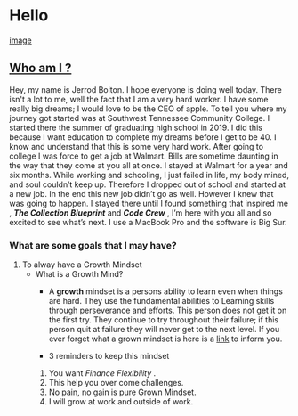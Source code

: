 # Hello
[image](https://user-images.githubusercontent.com/85716225/123716594-98eb5c00-d840-11eb-9b1a-b5d018fc5643.jpeg)

## [Who am I ?](https://github.com/JerrodBolton) 

Hey, my name is Jerrod Bolton. I hope everyone is doing well today. There isn't a lot to me, well the fact that I am a very hard worker. I have some really big dreams; I would love to be the CEO of apple. To tell you where my journey got started was at Southwest  Tennessee Community College. I started there the summer of graduating high school in 2019. I did this because I want education to complete my dreams before I get to be 40. I know and understand that this is some very hard work. After going to college I was force to get a job at Walmart. Bills are sometime daunting in the way that they come at you all at once. I stayed at Walmart for a year and six months. While working and schooling, I just failed in life, my body mined, and soul couldn’t keep up.  Therefore I dropped out of school and started at a new job. In the end this new job didn’t go as well. However I knew that was going to happen. I stayed there until I found something that inspired me , ***The Collection Blueprint*** and ***Code Crew*** , I’m here with you all and so excited to see what’s next. I use a MacBook Pro and the software is Big Sur. 


### What are some goals that I may have? 

1. To alway have a Growth Mindset 
    - What is a Growth Mind? 
      - A **growth** mindset is a persons ability to learn even when things are hard. They use the fundamental abilities to Learning skills through perseverance and efforts. This person does not get it on the first try. They continue to try throughout their failure; if this person quit at failure they will never get to the next level. If you ever forget what a grown mindset is here is a [link](https://www.atlassian.com/blog/inside-atlassian/growth-mindset) to inform you. 
      
       - 3 reminders to keep this mindset 
        1. You want *Finance Flexibility* .
        2. This help you over come challenges. 
        3. No pain, no gain is pure Grown Mindset.
        4. I will grow at work and outside of work.
    







